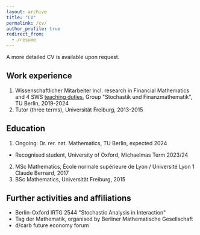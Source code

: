 ```yaml
---
layout: archive
title: "CV"
permalink: /cv/
author_profile: true
redirect_from:
  - /resume
---
```


A more detailed CV is available upon request.

## Work experience

1. Wissenschaftlicher Mitarbeiter incl. research in Financial Mathematics and 4 SWS <a href="/teaching">teaching duties</a>, Group "Stochastik und Finanzmathematik", TU Berlin, 2019-2024
2. Tutor (three terms), Universität Freiburg, 2013-2015

## Education

1. Ongoing: Dr. rer. nat. Mathematics, TU Berlin, expected 2024
  * Recognised student, University of Oxford, Michaelmas Term 2023/24
2. MSc Mathematics, École normale supérieure de Lyon / Université Lyon 1 Claude Bernard, 2017
3. BSc Mathematics, Universität Freiburg, 2015

## Further activities and affiliations

* Berlin-Oxford IRTG 2544 "Stochastic Analysis in Interaction"
* Tag der Mathematik, organised by Berliner Mathematische Gesellschaft
* d/carb future economy forum
